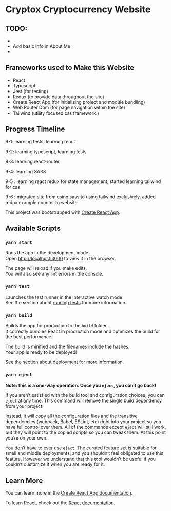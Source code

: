 # Cryptox Cryptocurrency Website



## TODO:

* 
* Add basic info in About Me
* 



## Frameworks used to Make this Website

* React
* Typescript
* Jest (for testing)
* Redux (to provide data throughout the site)
* Create React App (for initializing project and module bundling)
* Web Router Dom (for page navigation within the site)
* Tailwind (utility focused css framework.)

## Progress Timeline



9-1: learning tests, learning react

9-2: learning typescript, learning tests

9-3: learning react-router

9-4: learning SASS 

9-5 : learning react redux  for state management, started learning tailwind for css

9-6 : migrated site from using sass to using tailwind exclusively, added redux example counter to website



This project was bootstrapped with [Create React App](https://github.com/facebook/create-react-app).

## Available Scripts




### `yarn start`

Runs the app in the development mode.\
Open [http://localhost:3000](http://localhost:3000) to view it in the browser.

The page will reload if you make edits.\
You will also see any lint errors in the console.

### `yarn test`

Launches the test runner in the interactive watch mode.\
See the section about [running tests](https://facebook.github.io/create-react-app/docs/running-tests) for more information.

### `yarn build`

Builds the app for production to the `build` folder.\
It correctly bundles React in production mode and optimizes the build for the best performance.

The build is minified and the filenames include the hashes.\
Your app is ready to be deployed!

See the section about [deployment](https://facebook.github.io/create-react-app/docs/deployment) for more information.

### `yarn eject`

**Note: this is a one-way operation. Once you `eject`, you can’t go back!**

If you aren’t satisfied with the build tool and configuration choices, you can `eject` at any time. This command will remove the single build dependency from your project.

Instead, it will copy all the configuration files and the transitive dependencies (webpack, Babel, ESLint, etc) right into your project so you have full control over them. All of the commands except `eject` will still work, but they will point to the copied scripts so you can tweak them. At this point you’re on your own.

You don’t have to ever use `eject`. The curated feature set is suitable for small and middle deployments, and you shouldn’t feel obligated to use this feature. However we understand that this tool wouldn’t be useful if you couldn’t customize it when you are ready for it.

## Learn More

You can learn more in the [Create React App documentation](https://facebook.github.io/create-react-app/docs/getting-started).

To learn React, check out the [React documentation](https://reactjs.org/).
